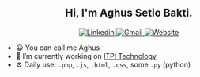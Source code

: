 <!-- Your title -->
<h2 align="center">Hi, I'm Aghus Setio Bakti.</h2>
<div align="center">
<!-- <a href="https://github.com/aghussb">
<img src="https://img.shields.io/badge/-Github-000?style=flat&logo=Github&logoColor=white" alt="Github"/>
</a> -->
<a href="https://www.linkedin.com/in/aghus-setio-bakti-5434111b4/">
<img src="https://img.shields.io/badge/-LinkedIn-blue?style=flat&logo=Linkedin&logoColor=white" alt="Linkedin"/>
</a>
<a href="mailto:aghussb03@gmail.com">
<img src="https://img.shields.io/badge/-Gmail-c14438?style=flat&logo=Gmail&logoColor=white" alt="Gmail"/>
</a>
 <a href="#">
   <img src="https://img.shields.io/badge/-Website-informational?style=flat&logo=curl&logoColor=white" alt="Website"/>
</a>
</div>
<div style="width:100%;">
 <p>
 
- 😀 You can call me Aghus
- 🏢 I’m currently working on [ITPI Technology](https://itpi.co.id/)
- ⚙️ Daily use: `.php`, `.js`, `.html`, `.css`, some `.py` (python)
<!-- 🌱 I’m currently learning Angular CLI -->
